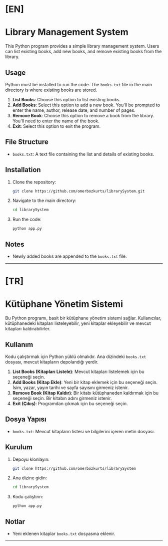 # [EN]
# Library Management System

This Python program provides a simple library management system. Users can list existing books, add new books, and remove existing books from the library.

## Usage

Python must be installed to run the code. The `books.txt` file in the main directory is where existing books are stored.

1. **List Books**: Choose this option to list existing books.
2. **Add Books**: Select this option to add a new book. You'll be prompted to enter the name, author, release date, and number of pages.
3. **Remove Book**: Choose this option to remove a book from the library. You'll need to enter the name of the book.
4. **Exit**: Select this option to exit the program.

## File Structure

- `books.txt`: A text file containing the list and details of existing books.

## Installation

1. Clone the repository:

    ```bash
    git clone https://github.com/omerbozkurts/librarySystem.git
    ```

2. Navigate to the main directory:

    ```bash
    cd librarySystem
    ```

3. Run the code:

    ```bash
    python app.py
    ```

## Notes

- Newly added books are appended to the `books.txt` file.

---


# [TR]
# Kütüphane Yönetim Sistemi

Bu Python programı, basit bir kütüphane yönetim sistemi sağlar. Kullanıcılar, kütüphanedeki kitapları listeleyebilir, yeni kitaplar ekleyebilir ve mevcut kitapları kaldırabilirler.

## Kullanım

Kodu çalıştırmak için Python yüklü olmalıdır. Ana dizindeki `books.txt` dosyası, mevcut kitapların depolandığı yerdir.

1. **List Books (Kitapları Listele)**: Mevcut kitapları listelemek için bu seçeneği seçin.
2. **Add Books (Kitap Ekle)**: Yeni bir kitap eklemek için bu seçeneği seçin. İsim, yazar, yayın tarihi ve sayfa sayısını girmeniz istenir.
3. **Remove Book (Kitap Kaldır)**: Bir kitabı kütüphaneden kaldırmak için bu seçeneği seçin. Bir kitabın adını girmeniz istenir.
4. **Exit (Çıkış)**: Programdan çıkmak için bu seçeneği seçin.

## Dosya Yapısı

- `books.txt`: Mevcut kitapların listesi ve bilgilerini içeren metin dosyası.

## Kurulum

1. Depoyu klonlayın:

    ```bash
    git clone https://github.com/omerbozkurts/librarySystem
    ```

2. Ana dizine gidin:

    ```bash
    cd librarySystem
    ```

3. Kodu çalıştırın:

    ```bash
    python app.py
    ```

## Notlar

- Yeni eklenen kitaplar `books.txt` dosyasına eklenir.

---
